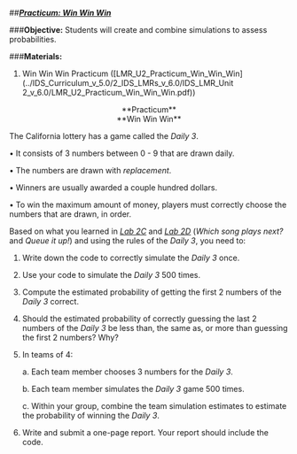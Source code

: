 ##***<u>Practicum: Win Win Win</u>***

###**Objective:**
Students will create and combine simulations to assess probabilities.

###**Materials:**
1. Win Win Win Practicum ([LMR_U2_Practicum_Win_Win_Win](../IDS_Curriculum_v_5.0/2_IDS_LMRs_v_6.0/IDS_LMR_Unit 2_v_6.0/LMR_U2_Practicum_Win_Win_Win.pdf))

<center>**Practicum**</center>

<center>**Win Win Win**</center>

The California lottery has a game called the *Daily 3*.

• It consists of 3 numbers between 0 - 9 that are drawn daily.

• The numbers are drawn with *replacement*.

• Winners are usually awarded a couple hundred dollars.

• To win the maximum amount of money, players must correctly choose the numbers that are
drawn, in order.

Based on what you learned in [*Lab 2C*](lab2c.md) and [*Lab 2D*](lab2d.md) (*Which song plays next?* and *Queue it up!*) and using
the rules of the *Daily 3*, you need to:

1. Write down the code to correctly simulate the *Daily 3* once.

2. Use your code to simulate the *Daily 3* 500 times.

3. Compute the estimated probability of getting the first 2 numbers of the *Daily 3* correct.

4. Should the estimated probability of correctly guessing the last 2 numbers of the *Daily 3* be less
than, the same as, or more than guessing the first 2 numbers? Why?

5. In teams of 4:

    a. Each team member chooses 3 numbers for the *Daily 3*.

    b. Each team member simulates the *Daily 3* game 500 times.

    c. Within your group, combine the team simulation estimates to estimate the probability of
    winning the *Daily 3*.
    
6. Write and submit a one-page report. Your report should include the code.